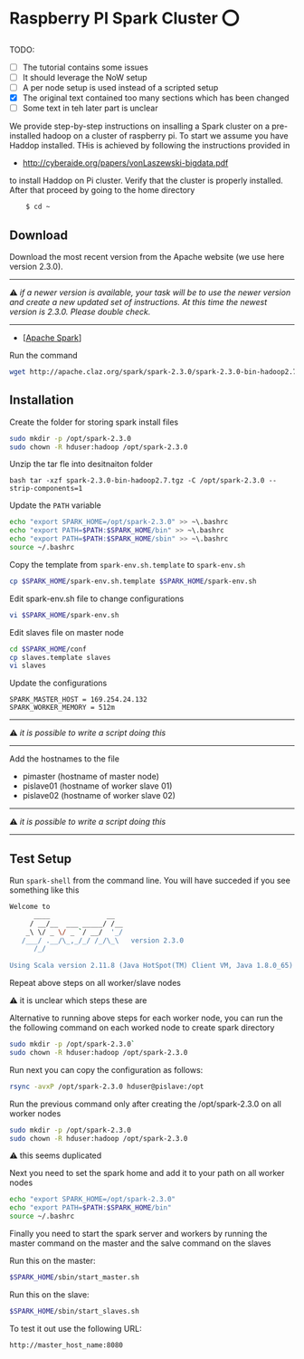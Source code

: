 # Raspberry PI Spark Cluster :o:

TODO:

- [ ] The tutorial contains some issues
- [ ] It should leverage the NoW setup
- [ ] A per node setup is used instead of a scripted setup
- [x] The original text contained too many sections which has been changed
- [ ] Some text in teh later part is unclear

We provide step-by-step instructions on insalling a Spark cluster on
a pre-installed hadoop on a cluster of raspberry pi. To start we
assume you have Haddop installed. THis is achieved by following the
instructions provided 
in

* <http://cyberaide.org/papers/vonLaszewski-bigdata.pdf>

to
install Haddop on Pi cluster. Verify that the cluster is properly
installed. After that proceed by going to the home directory

```bash
    $ cd ~
```


## Download 

Download the most recent version from the Apache website (we use here
version 2.3.0).

---

:warning: *if a newer version is available, your task will be to use the
newer version and create a new updated set of instructions. At this
time the newest version is 2.3.0. Please double check.*

---

* [[Apache Spark](https://www.apache.org/dyn/closer.lua/spark/spark-2.3.0/spark-2.3.0-bin-hadoop2.7.tgz)] 

Run the command

```bash 
wget http://apache.claz.org/spark/spark-2.3.0/spark-2.3.0-bin-hadoop2.7.tgz 
```

## Installation

Create the folder for storing spark install files

```bash 
sudo mkdir -p /opt/spark-2.3.0
sudo chown -R hduser:hadoop /opt/spark-2.3.0 
```

Unzip the tar fle into desitnaiton folder

```bash tar -xzf spark-2.3.0-bin-hadoop2.7.tgz -C /opt/spark-2.3.0 --strip-components=1 ```

Update the `PATH` variable

```bash 
echo "export SPARK_HOME=/opt/spark-2.3.0" >> ~\.bashrc
echo "export PATH=$PATH:$SPARK_HOME/bin" >> ~\.bashrc
echo "export PATH=$PATH:$SPARK_HOME/sbin" >> ~\.bashrc
source ~/.bashrc 
```

Copy the template from `spark-env.sh.template` to `spark-env.sh`

```bash 
cp $SPARK_HOME/spark-env.sh.template $SPARK_HOME/spark-env.sh 
```

Edit spark-env.sh file to change configurations


```bash 
vi $SPARK_HOME/spark-env.sh 
```

Edit slaves file on master node

```bash 
cd $SPARK_HOME/conf
cp slaves.template slaves
vi slaves
``` 

Update the configurations

```
SPARK_MASTER_HOST = 169.254.24.132
SPARK_WORKER_MEMORY = 512m
```

---

:warning: *it is possible to write a script doing this*

---


Add the hostnames to the file

* pimaster (hostname of master node)
* pislave01 (hostname of worker slave 01)
* pislave02 (hostname of worker slave 02)

---

:warning: *it is possible to write a script doing this*

---

## Test Setup	

Run `spark-shell` from the command line. You will have succeded if you
see something like this

```bash 
Welcome to
      ____              __
     / __/__  ___ _____/ /__
    _\ \/ _ \/ _ `/ __/  '_/
   /___/ .__/\_,_/_/ /_/\_\   version 2.3.0
      /_/
         
Using Scala version 2.11.8 (Java HotSpot(TM) Client VM, Java 1.8.0_65)
```

Repeat above steps on all worker/slave nodes

:warning: it is unclear which steps these are

Alternative to running above steps for each worker node, you can run
the the following command on each worked node to create spark directory

```bash 
sudo mkdir -p /opt/spark-2.3.0`
sudo chown -R hduser:hadoop /opt/spark-2.3.0
```

Run next you can copy the configuration as follows:

``` bash
rsync -avxP /opt/spark-2.3.0 hduser@pislave:/opt
```

Run the previous command only after creating the /opt/spark-2.3.0 on
all worker nodes

```bash 
sudo mkdir -p /opt/spark-2.3.0
sudo chown -R hduser:hadoop /opt/spark-2.3.0
```

:warning: this seems duplicated

Next you need to set the spark home and add it to your path on all
worker nodes

```bash 
echo "export SPARK_HOME=/opt/spark-2.3.0"
echo "export PATH=$PATH:$SPARK_HOME/bin"
source ~/.bashrc
```

Finally you need to start the spark server and workers by running the
master command on the master and the salve command on the slaves

Run this on the master:

```bash 
$SPARK_HOME/sbin/start_master.sh 
```
Run this on the slave:

```bash 
$SPARK_HOME/sbin/start_slaves.sh 
```

To test it out use the following URL:

```http://master_host_name:8080```
